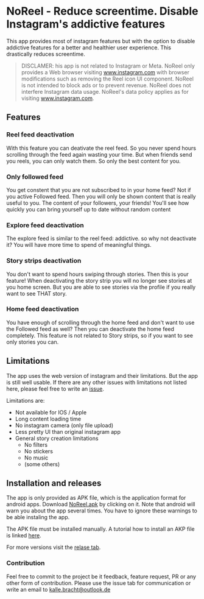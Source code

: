 # NoReel - Reduce screentime. Disable Instagram's addictive features
This app provides most of instagram features but with the option to disable addictive features 
for a better and healthier user experience. This drastically reduces screentime.

> DISCLAMER: his app is not related to Instagram or Meta. NoReel only provides a Web browser visiting www.instagram.com
>  with browser modifications such as removing the Reel icon UI component. NoReel is not intended to block ads or to prevent revenue.
>  NoReel does not interfere Instagram data usage. NoReel's data policy applies as for visiting www.instagram.com.

## Features
### Reel feed deactivation
With this feature you can deativate the reel feed. So you never spend hours scrolling through the feed again wasting your time.
But when friends send you reels, you can only watch them. So only the best content for you. 

### Only followed feed
You get constent that you are not subscribed to in your home feed? Not if you active Followed feed. 
Then you will only be shown content that is really useful to you. The content of your followers, your friends!
You'll see how quickly you can bring yourself up to date without random content

### Explore feed deactivation
The explore feed is similar to the reel feed: addictive. so why not deactivate it? You will have more time to spend of meaningful things.

### Story strips deactivation
You don't want to spend hours swiping through stories. Then this is your feature! When deactivating the story strip you will no longer see stories at you home screen.
But you are able to see stories via the profile if you really want to see THAT story.

### Home feed deactivation
You have enough of scrolling through the home feed and don't want to use the Followed feed as well? Then you can deactivate the home feed completely.
This feature is not related to Story strips, so if you want to see only stories you can. 

## Limitations
The app uses the web version of instagram and their limitations.
But the app is still well usable. If there are any other issues with limitations not listed here,
please feel free to write an [issue](https://github.com/Kalbra/noreel/issues/new).

Limitations are:
- Not available for IOS / Apple
- Long content loading time
- No instagram camera (only file upload)
- Less pretty UI than original instagram app
- General story creation limitations
  - No filters
  - No stickers
  - No music
  - (some others)


## Installation and releases
The app is only provided as APK file, which is the application format for android apps.
Download [NoReel.apk](https://github.com/Kalbra/NoReel/releases/latest/download/NoReel.apk) by clicking on it. Note that android will warn you about the app several times. 
You have to ignore these warnings to be able instaling the app.

The APK file must be installed manually. A tutorial how to install an AKP file is linked 
[here](https://www.lifewire.com/install-apk-on-android-4177185). 

For more versions visit the [relase tab](https://github.com/Kalbra/NoReel/releases).
### Contribution
Feel free to commit to the project be it feedback, feature request, 
PR or any other form of contribution. Please use the issue tab for communication or 
write an email to [kalle.bracht@outlook.de](mailto:kalle.bracht@outlook.de)
